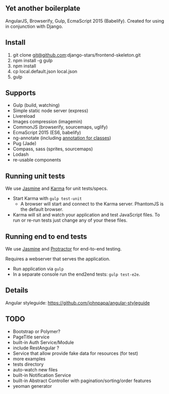 
## Yet another boilerplate
AngularJS, Browserify, Gulp, EcmaScript 2015 (Babelify).
Created for using in conjunction with Django.

## Install

1. git clone git@github.com:django-stars/frontend-skeleton.git
2. npm install -g gulp
3. npm install
4. cp local.default.json local.json
5. gulp

## Supports

* Gulp (build, watching)
* Simple static node server (express)
* Livereload
* Images compression (imagemin)
* CommonJS (browserify, sourcemaps, uglify)
* EcmaScript 2015 (ES6, babelify)
* ng-annotate (including [annotation for classes](https://github.com/mchmielarski/babel-plugin-ng-annotate))
* Pug (Jade)
* Compass, sass (sprites, sourcemaps)
* Lodash
* re-usable components

## Running unit tests

We use [Jasmine](http://jasmine.github.io/) and [Karma](http://karma-runner.github.io/) for unit tests/specs.

- Start Karma with `gulp test-unit`
  - A browser will start and connect to the Karma server. PhantomJS is the default browser.
- Karma will sit and watch your application and test JavaScript files. To run or re-run tests just
  change any of your these files.

## Running end to end tests

We use [Jasmine](http://jasmine.github.io/) and [Protractor](https://angular.github.io/protractor/) for end-to-end testing.

Requires a webserver that serves the application.

- Run application via `gulp`
- In a separate console run the end2end tests: `gulp test-e2e`.

## Details

Angular styleguide: https://github.com/johnpapa/angular-styleguide

## TODO

* Bootstrap or Polymer?
* PageTitle service
* built-in Auth Service/Module
* include RestAngular ?
* Service that allow provide fake data for resources (for test)
* more examples
* tests directory
* auto-watch new files
* built-in Notification Service
* built-in Abstract Controller with pagination/sorting/order features
* yeoman generator
